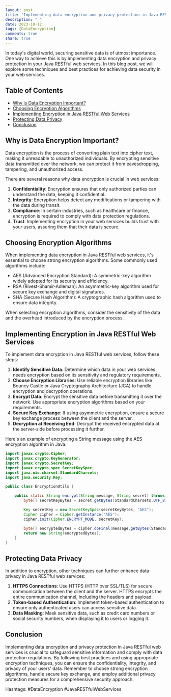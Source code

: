 ```yaml
---
layout: post
title: "Implementing data encryption and privacy protection in Java RESTful web services"
description: " "
date: 2023-10-12
tags: [DataEncryption]
comments: true
share: true
---
```


In today's digital world, securing sensitive data is of utmost importance. One way to achieve this is by implementing data encryption and privacy protection in your Java RESTful web services. In this blog post, we will explore some techniques and best practices for achieving data security in your web services.

## Table of Contents
- [Why is Data Encryption Important?](#why-is-data-encryption-important)
- [Choosing Encryption Algorithms](#choosing-encryption-algorithms)
- [Implementing Encryption in Java RESTful Web Services](#implementing-encryption-in-java-restful-web-services)
- [Protecting Data Privacy](#protecting-data-privacy)
- [Conclusion](#conclusion)

## Why is Data Encryption Important?

Data encryption is the process of converting plain text into cipher text, making it unreadable to unauthorized individuals. By encrypting sensitive data transmitted over the network, we can protect it from eavesdropping, tampering, and unauthorized access.

There are several reasons why data encryption is crucial in web services:

1. **Confidentiality**: Encryption ensures that only authorized parties can understand the data, keeping it confidential.
2. **Integrity**: Encryption helps detect any modifications or tampering with the data during transit.
3. **Compliance**: In certain industries, such as healthcare or finance, encryption is required to comply with data protection regulations.
4. **Trust**: Implementing encryption in your web services builds trust with your users, assuring them that their data is secure.

## Choosing Encryption Algorithms

When implementing data encryption in Java RESTful web services, it's essential to choose strong encryption algorithms. Some commonly used algorithms include:

- AES (Advanced Encryption Standard): A symmetric-key algorithm widely adopted for its security and efficiency.
- RSA (Rivest-Shamir-Adleman): An asymmetric-key algorithm used for secure key exchange and digital signatures.
- SHA (Secure Hash Algorithm): A cryptographic hash algorithm used to ensure data integrity.

When selecting encryption algorithms, consider the sensitivity of the data and the overhead introduced by the encryption process.

## Implementing Encryption in Java RESTful Web Services

To implement data encryption in Java RESTful web services, follow these steps:

1. **Identify Sensitive Data**: Determine which data in your web services needs encryption based on its sensitivity and regulatory requirements.
2. **Choose Encryption Libraries**: Use reliable encryption libraries like Bouncy Castle or Java Cryptography Architecture (JCA) to handle encryption and decryption operations.
3. **Encrypt Data**: Encrypt the sensitive data before transmitting it over the network. Use appropriate encryption algorithms based on your requirements.
4. **Secure Key Exchange**: If using asymmetric encryption, ensure a secure key exchange process between the client and the server.
5. **Decryption at Receiving End**: Decrypt the received encrypted data at the server-side before processing it further.

Here's an example of encrypting a String message using the AES encryption algorithm in Java:

```java
import javax.crypto.Cipher;
import javax.crypto.KeyGenerator;
import javax.crypto.SecretKey;
import javax.crypto.spec.SecretKeySpec;
import java.nio.charset.StandardCharsets;
import java.security.Key;

public class EncryptionUtils {

    public static String encrypt(String message, String secret) throws Exception {
        byte[] secretKeyBytes = secret.getBytes(StandardCharsets.UTF_8);

        Key secretKey = new SecretKeySpec(secretKeyBytes, "AES");
        Cipher cipher = Cipher.getInstance("AES");
        cipher.init(Cipher.ENCRYPT_MODE, secretKey);

        byte[] encryptedBytes = cipher.doFinal(message.getBytes(StandardCharsets.UTF_8));
        return new String(encryptedBytes);
    }
}
```

## Protecting Data Privacy

In addition to encryption, other techniques can further enhance data privacy in Java RESTful web services:

1. **HTTPS Connections**: Use HTTPS (HTTP over SSL/TLS) for secure communication between the client and the server. HTTPS encrypts the entire communication channel, including the headers and payload.
2. **Token-based Authentication**: Implement token-based authentication to ensure only authenticated users can access sensitive data.
3. **Data Masking**: Mask sensitive data, such as credit card numbers or social security numbers, when displaying it to users or logging it.

## Conclusion

Implementing data encryption and privacy protection in Java RESTful web services is crucial to safeguard sensitive information and comply with data protection regulations. By following best practices and using appropriate encryption techniques, you can ensure the confidentiality, integrity, and privacy of your users' data. Remember to choose strong encryption algorithms, handle secure key exchange, and employ additional privacy protection measures for a comprehensive security approach.

Hashtags: #DataEncryption #JavaRESTfulWebServices